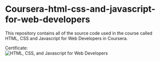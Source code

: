 # Coursera-html-css-and-javascript-for-web-developers <br/>
This repository contains all of the source code used in the course called HTML, CSS and Javascript for Web Developers in Coursera.<br/>

Certificate:<br/>
![HTML, CSS, and Javascript for Web Developers](https://user-images.githubusercontent.com/79451162/167098878-562f5a5a-8f31-4ce9-ab52-6421c843e5d4.jpg)
